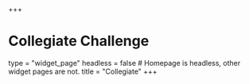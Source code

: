 +++
# Collegiate Challenge
type = "widget_page"
headless = false  # Homepage is headless, other widget pages are not.
title = "Collegiate"
+++
